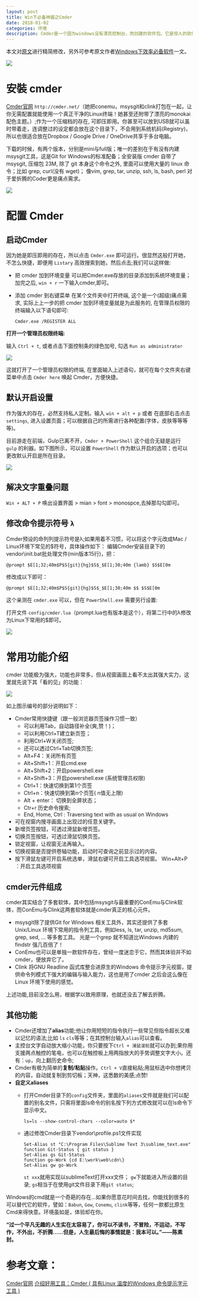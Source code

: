 ```yaml
---
layout: post
title: Win下必备神器之Cmder
date: 2018-01-02
categories: 环境
description: Cmder是一个因为windows没有漂亮控制台，而创建的软件包。它是惊人的软件，加上Monokai配色方案和自定义提示布局，从一开始就看起来性感。
---
```


本文对[原文](https://jeffjade.com/2016/01/13/2016-01-13-windows-software-cmder/)进行精简修改，另外可参考原文作者[Windows下效率必备软件](http://www.jeffjade.com/2015/10/19/2015-10-18-Efficacious-win-software/)一文。


![](https://camo.githubusercontent.com/812b2647d6cd216ecddfb3f0ec71639473717955/687474703a2f2f692e696d6775722e636f6d2f67316e4e6630492e706e67)

# 安裝 cmder

[Cmder官网](http://cmder.net/) `http://cmder.net/`（她把conemu，msysgit和clink打包在一起，让你无需配置就能使用一个真正干净的Linux终端！她甚至还附带了漂亮的monokai配色主题。）;作为一个压缩档的存在, 可即压即用。你甚至可以放到USB就可以虽时带着走，连调整过的设定都会放在这个目录下，不会用到系统机码(Registry)，所以也很适合放在Dropbox / Google Drive / OneDrive共享于多台电脑。

下载的时候，有两个版本，分别是mini与full版；唯一的差别在于有没有内建msysgit工具，这是Git for Windows的标准配备；全安装版 cmder 自带了 msysgit, 压缩包 23M, 除了 git 本身这个命令之外, 里面可以使用大量的 linux 命令；比如 grep, curl(没有 wget)； 像vim, grep, tar, unzip, ssh, ls, bash, perl 对于爱折腾的Coder更是痛点需求。

![](https://image.nicelinks.site/msysgit-bin.png)


# 配置 Cmder

## 启动Cmder

因为她是即压即用的存在，所以点击 `Cmder.exe` 即可运行。很显然这般打开她，不怎么快捷，即便用 `Listary` 高效搜索到她，然后点击;我们可以这样做:

- 把 cmder 加到环境变量
    可以把Cmder.exe存放的目录添加到系统环境变量；加完之后, `win + r` 一下输入cmder,即可。

- 添加 cmder 到右键菜单
    在某个文件夹中打开终端, 这个是一个(超级)痛点需求, 实际上上一步的把 cmder 加到环境变量就是为此服务的, 在管理员权限的终端输入以下语句即可:

    ```shell
    Cmder.exe /REGISTER ALL
    ```

**打开一个管理员权限终端:**

输入 `Ctrl + t`, 或者点击下面控制条的绿色加号, 勾选 `Run as administrator`

![](https://image.nicelinks.site/cmderRunAdmin.jpg)

这就打开了一个管理员权限的终端, 在里面输入上述语句，就可在每个文件夹右键菜单中点击 `Cmder here` 唤起 Cmder，方便快捷。

## 默认开启设置

作为强大的存在，必然支持私人定制。输入 `win + alt + p` 或者 在底部右击点击 `settings`, 进入设置页面；可以根据自己的所需进行各种配置(字体，皮肤等等等等)。

目前游走在前端，Gulp已离不开，`Cmder + PowerShell` 这个组合无疑是运行 `gulp` 的利器。如下图所示，可以设置 `PowerShell` 作为默认开启的选项；也可以更改默认开启是所在目录。

![](https://image.nicelinks.site/CmderSeting.jpg)

## 解决文字重叠问题

`Win + ALT + P` 唤出设置界面 > mian > font > monospce,去掉那勾勾即可。

## 修改命令提示符号 `λ`

Cmder预设的命列列提示符号是λ;如果用着不习惯，可以将这个字元改成Mac / Linux环境下常见的$符号，具体操作如下：
编辑Cmder安装目录下的vendor\init.bat批处理文件(min版本15行)，把：

```shell
@prompt $E[1;32;40m$P$S{git}{hg}$S$_$E[1;30;40m {lamb} $S$E[0m
```

修改成以下即可：

```shell
@prompt $E[1;32;40m$P$S{git}{hg}$S$_$E[1;30;40m $$ $S$E[0m
```

这个亲测在 `cmder.exe` 可以，但在 `PowerShell.exe` 需要另行设置:

打开文件 `config/cmder.lua`（prompt.lua也有版本是这个），将第二行中的λ修改为Linux下常用的$即可。

![](https://image.nicelinks.site/CmderChange.jpg)

# 常用功能介绍

cmder 功能极为强大，功能也非常多，但从视窗画面上看不太出其强大实力，这里就先说下其「看的见」的功能：

![](https://image.nicelinks.site/CmderFunction.png)

如上图示编号的部分说明如下：
- Cmder常用快捷键（跟一般浏览器页签操作习惯一致）
    - 可以利用Tab，自动路径补全(爽,赞！)；
    - 可以利用Ctrl+T建立新页签；
    - 利用Ctrl+W关闭页签;
    - 还可以透过Ctrl+Tab切换页签;
    - Alt+F4：关闭所有页签
    - Alt+Shift+1：开启cmd.exe
    - Alt+Shift+2：开启powershell.exe
    - Alt+Shift+3：开启powershell.exe (系统管理员权限)
    - Ctrl+1：快速切换到第1个页签
    - Ctrl+n：快速切换到第n个页签( n值无上限)
    - Alt + enter： 切换到全屏状态；
    - Ctr+r 历史命令搜索;
    - End, Home, Ctrl : Traversing text with as usual on Windows
- 可在视窗内搜寻画面上出现过的任意关键字。
- 新增页签按钮，可透过滑鼠新增页签。
- 切换页签按钮，可透过滑鼠切换页签。
- 锁定视窗，让视窗无法再输入。
- 切换视窗是否提供卷轴功能，启动时可查询之前显示过的内容。
- 按下滑鼠左键可开启系统选单，滑鼠右键可开启工具选项视窗。 Win+Alt+P ：开启工具选项视窗

## cmder元件组成

cmder其实结合了多套软体，其中包括msysgit与最重要的ConEmu与Clink软体，而ConEmu与Clink这两套软体就是cmder真正的核心元件。

- msysgit除了提供Git for Windows 相关工具外，其实还提供了多套Unix/Linux 环境下常用的指令列工具，例如less, ls, tar, unzip, md5sum, grep, sed, … 等多套工具。
    光是一个grep 就不知道比Windows 内建的findstr 强几百倍了！
- ConEmu也可以是单独一款软件存在，曾经一度迷恋于它，然而其体验并不如cmder，便放弃它了。
- Clink 将GNU Readline 函式库整合进原生的Windows 命令提示字元视窗，提供命令列模式下强大的编辑与输入能力，这也是用了cmder 之后会这么像在Linux 环境下使用的感觉。

上述功能,目前没怎么用，根据学以致用原理，也就还没去了解去折腾。


## 其他功能

- Cmder还增加了**alias**功能;他让你用短短的指令执行一些常见但指令超长又难以记忆的语法;比如 `ls` `cls`等等；在其控制台输入`alias`可以查看。
- 主控台文字自动放大缩小功能，你只要按下`Ctrl + 滑鼠滚轮`就可以办到;果你用支援两点触控的笔电，也可以在触控板上用两指放大的手势调整文字大小。还有：`up`，向上翻历史命令;
- Cmder有极为简单的**复制/粘贴**操作。`Ctrl + V`直接粘贴;用鼠标选中你想拷贝的内容，自动就复制到剪切板；天神，这悉数的美感;点赞!
- **自定义aliases**
    - 打开Cmder目录下的`config`文件夹，里面的`aliases`文件就是我们可以配置的别名文件，只需将里面ls命令的别名按下列方式修改就可以在ls命令下显示中文。

        ```shell
        ls=ls --show-control-chars --color=auto $*
        ```
    - 通过修改Cmder目录下vendor\profile.ps1文件实现

        ```shell
        Set-Alias st "C:\Program Files\Sublime Text 3\sublime_text.exe"
        function Git-Status { git status }
        Set-Alias gs Git-Status
        function go-Work {cd E:\work\web\cdn\}
        Set-Alias gw go-Work
        ```

        `st xxx`就用实现以sublimeText打开xxx文件；
        `gw`下就能进入所设置的目录;
        `gs`相当于在使用git文件目录下用`git status`;

Windows的cmd就是一个奇葩的存在…如果你愿意花时间去找，你能找到很多的可以替代它的软件，譬如：`Babun`, `Gow`, `Conemu`, `clink`等等，任何一款都比原生Cmd来得快意。环境虽如是，体验却在你。

**“过一个平凡无趣的人生实在太容易了，你可以不读书，不冒险，不运动，不写作，不外出，不折腾……但是，人生最后悔的事情就是：我本可以。”——陈素封。**

# 参考文章：

[Cmder官网](http://cmder.net/)
[介绍好用工具：Cmder ( 具有Linux 温度的Windows 命令提示字元工具 )](http://blog.miniasp.com/post/2015/09/27/Useful-tool-Cmder.aspx)



